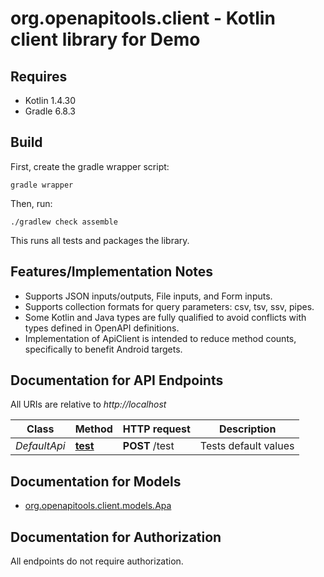 # org.openapitools.client - Kotlin client library for Demo

## Requires

* Kotlin 1.4.30
* Gradle 6.8.3

## Build

First, create the gradle wrapper script:

```
gradle wrapper
```

Then, run:

```
./gradlew check assemble
```

This runs all tests and packages the library.

## Features/Implementation Notes

* Supports JSON inputs/outputs, File inputs, and Form inputs.
* Supports collection formats for query parameters: csv, tsv, ssv, pipes.
* Some Kotlin and Java types are fully qualified to avoid conflicts with types defined in OpenAPI definitions.
* Implementation of ApiClient is intended to reduce method counts, specifically to benefit Android targets.

<a name="documentation-for-api-endpoints"></a>
## Documentation for API Endpoints

All URIs are relative to *http://localhost*

Class | Method | HTTP request | Description
------------ | ------------- | ------------- | -------------
*DefaultApi* | [**test**](docs/DefaultApi.md#test) | **POST** /test | Tests default values


<a name="documentation-for-models"></a>
## Documentation for Models

 - [org.openapitools.client.models.Apa](docs/Apa.md)


<a name="documentation-for-authorization"></a>
## Documentation for Authorization

All endpoints do not require authorization.
